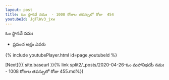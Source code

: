 ```yaml
---
layout: post
title: ఓం స్థానవే నమః  - 1008 రోజుల తపస్సులో రోజు  454
youtubeId: JgTlWv3_jxw
---
```

 
 
 ఓం స్థానవే నమః  
 
 -  ప్రపంచ అక్షం ఎవరు 
 
  
 
  
 
 
 
 
 
 


{% include youtubePlayer.html id=page.youtubeId %}
 
[Next]({{ site.baseurl }}{% link  split2/_posts/2020-04-26-ఓం మహానిధయే నమః  - 1008 రోజుల తపస్సులో రోజు  455.md%})
 
